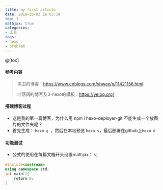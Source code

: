 ```yaml
---
title: my first article
date: 2019-10-03 16:03:38
top: 1
mathjax: true
categories:
- 工具
tags:
- hexo
- problem
---
```


@[toc]

#### 参考内容

> 洪卫的博客：<https://www.cnblogs.com/shwee/p/11421156.html>
>
> 叶落阔的博客及3-hexo的模板：<https://yelog.org/>

#### 搭建博客过程

- 这是我的第一篇博客，为什么用 npm i hexo-deployer-git 不能生成一个放图片的文件夹呢？
- 首先生成： `hexo g `，然后在本地预览 `hexo s`，最后部署在github上`hexo d`

#### 功能测试

- 公式的使用在每篇文档开头设置mathjax： $v_i$

```C++
#include<iostream>
using namespace std;
int main(){
	return 0;
}
```



